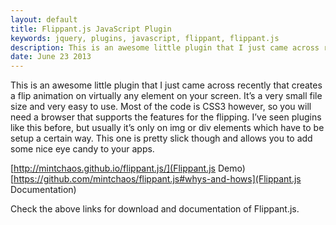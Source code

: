 ```yaml
---
layout: default
title: Flippant.js JavaScript Plugin
keywords: jquery, plugins, javascript, flippant, flippant.js
description: This is an awesome little plugin that I just came across recently that creates a flip animation on virtually any element on your screen.
date: June 23 2013
---
```


This is an awesome little plugin that I just came across recently that creates a flip animation on virtually any element on your screen. It’s a very small file size and very easy to use. Most of the code is CSS3 however, so you will need a browser that supports the features for the flipping. I’ve seen plugins like this before, but usually it’s only on img or div elements which have to be setup a certain way. This one is pretty slick though and allows you to add some nice eye candy to your apps.

[http://mintchaos.github.io/flippant.js/](Flippant.js Demo)
[https://github.com/mintchaos/flippant.js#whys-and-hows](Flippant.js Documentation)

Check the above links for download and documentation of Flippant.js.